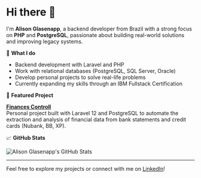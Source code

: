 # Hi there 👋

I'm **Alison Glasenapp**, a backend developer from Brazil with a strong focus on **PHP** and **PostgreSQL**, passionate about building real-world solutions and improving legacy systems.

🔧 **What I do**
- Backend development with Laravel and PHP
- Work with relational databases (PostgreSQL, SQL Server, Oracle)
- Develop personal projects to solve real-life problems
- Currently expanding my skills through an IBM Fullstack Certification

📌 **Featured Project**

**[Finances Controll](https://github.com/Glasena/controle-financeiro)**  
Personal project built with Laravel 12 and PostgreSQL to automate the extraction and analysis of financial data from bank statements and credit cards (Nubank, BB, XP). 

📈 **GitHub Stats**

![Alison Glasenapp's GitHub Stats](https://github-readme-stats.vercel.app/api?username=Glasenao&show_icons=true&theme=github_dark&hide_title=true)

---

Feel free to explore my projects or connect with me on [LinkedIn](https://www.linkedin.com/in/alison-glasenapp-365b67217/)!
